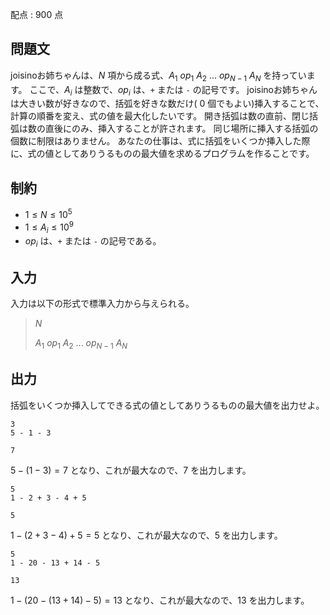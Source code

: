 配点 : $900$ 点

## 問題文

joisinoお姉ちゃんは、$N$ 項から成る式、$A_1$ $op_1$ $A_2$ $...$ $op_{N-1}$ $A_N$ を持っています。
ここで、$A_i$ は整数で、$op_i$ は、`+` または `-` の記号です。
joisinoお姉ちゃんは大きい数が好きなので、括弧を好きな数だけ( $0$ 個でもよい)挿入することで、計算の順番を変え、式の値を最大化したいです。
開き括弧は数の直前、閉じ括弧は数の直後にのみ、挿入することが許されます。
同じ場所に挿入する括弧の個数に制限はありません。
あなたの仕事は、式に括弧をいくつか挿入した際に、式の値としてありうるものの最大値を求めるプログラムを作ることです。

## 制約

- $1 \leq N \leq 10^5$
- $1 \leq A_i \leq 10^9$
- $op_i$ は、`+` または `-` の記号である。

## 入力

入力は以下の形式で標準入力から与えられる。

> $N$
> 
> $A_1$ $op_1$ $A_2$ $...$ $op_{N-1}$ $A_N$

## 出力

括弧をいくつか挿入してできる式の値としてありうるものの最大値を出力せよ。

```input1
3
5 - 1 - 3
```

```output1
7
```

$5 - (1 - 3) = 7$ となり、これが最大なので、$7$ を出力します。

```input2
5
1 - 2 + 3 - 4 + 5
```

```output2
5
```

$1 - (2 + 3 - 4) + 5 = 5$ となり、これが最大なので、$5$ を出力します。

```input3
5
1 - 20 - 13 + 14 - 5
```

```output3
13
```

$1 - (20 - (13 + 14) - 5) = 13$ となり、これが最大なので、$13$ を出力します。